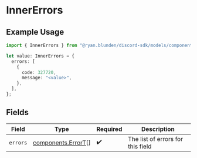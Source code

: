 # InnerErrors

## Example Usage

```typescript
import { InnerErrors } from "@ryan.blunden/discord-sdk/models/components";

let value: InnerErrors = {
  errors: [
    {
      code: 327720,
      message: "<value>",
    },
  ],
};
```

## Fields

| Field                                                    | Type                                                     | Required                                                 | Description                                              |
| -------------------------------------------------------- | -------------------------------------------------------- | -------------------------------------------------------- | -------------------------------------------------------- |
| `errors`                                                 | [components.ErrorT](../../models/components/errort.md)[] | :heavy_check_mark:                                       | The list of errors for this field                        |